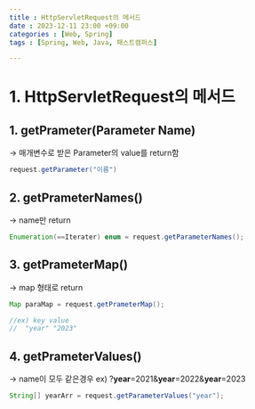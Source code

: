 ```yaml
---
title : HttpServletRequest의 메서드
date : 2023-12-11 23:00 +09:00
categories : [Web, Spring]
tags : [Spring, Web, Java, 패스트캠퍼스]

---
```


# 1. HttpServletRequest의 메서드

## 1. getPrameter(Parameter Name)

→ 매개변수로 받은 Parameter의 value를 return함

```java
request.getParameter("이름")
```

## 2. getPrameterNames()

→ name만 return

```java
Enumeration(==Iterater) enum = request.getParameterNames();
```

## 3. getPrameterMap()

→ map 형태로 return  

```java
Map paraMap = request.getPrameterMap();

//ex) key value
//	"year" "2023"  
```

## 4. getPrameterValues()

→ name이 모두 같은경우 ex) ?**year**=2021&**year**=2022&**year**=2023

```java
String[] yearArr = request.getParameterValues("year");
```

